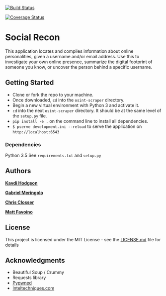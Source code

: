 [![Build Status](https://travis-ci.org/famavott/osint-scraper.svg?branch=master)](https://travis-ci.org/famavott/osint-scraper)

[![Coverage Status](https://coveralls.io/repos/github/famavott/osint-scraper/badge.svg?branch=master)](https://coveralls.io/github/famavott/osint-scraper?branch=master)

# Social Recon

This application locates and compiles information about online personalities, given a username and/or email address. Use this to investigate your own online presence, summarize the digital footprint of someone you know, or uncover the person behind a specific username.

## Getting Started

- Clone or fork the repo to your machine.
- Once downloaded, `cd` into the `osint-scraper` directory.
- Begin a new virtual environment with Python 3 and activate it.
- `cd` into the next `osint-scraper` directory. It should be at the same level of the `setup.py` file.
- `pip install -e .` on the command line to install all dependencies.
- `$ pserve development.ini --reload` to serve the application on `http://localhost:6543`

### Dependencies

Python 3.5
See `requirements.txt` and `setup.py`

## Authors

[**Kavdi Hodgson**](https://github.com/kavdi)

[**Gabriel Meringolo**](https://github.com/gabrielx52)

[**Chris Closser**](https://github.com/ChristopherSClosser)

[**Matt Favoino**](https://github.com/famavott)

## License

This project is licensed under the MIT License - see the [LICENSE.md](LICENSE.md) file for details

## Acknowledgments

- Beautiful Soup / Crummy
- Requests library
- [Pypwned](https://github.com/kernelmachine/haveibeenpwned)
- [Inteltechniques.com](https://inteltechniques.com/menu.html)

